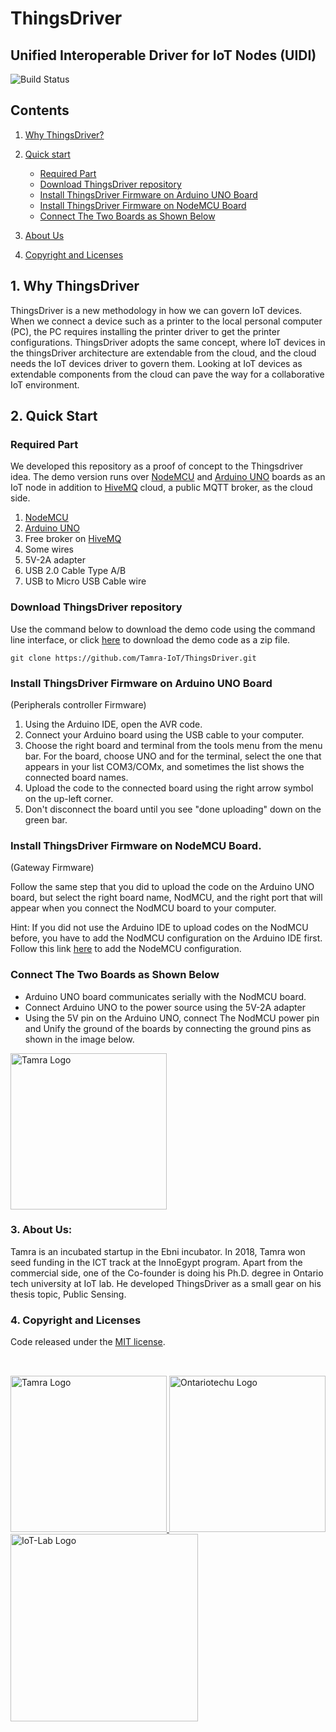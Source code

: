 # ThingsDriver

## Unified Interoperable Driver for IoT Nodes (UIDI)


![Build Status](https://travis-ci.org/joemccann/dillinger.svg?branch=master)

## Contents
 1. [Why ThingsDriver?](#1-why-thingsdriver)
 2. [Quick start](#2-quick-start)
    - [Required Part](#required-part)
    - [Download ThingsDriver repository](#download-thingsdriver-repository)
    - [Install ThingsDriver Firmware on Arduino UNO Board](#install-thingsdriver-firmware-on-arduino-uno-board)
    - [Install ThingsDriver Firmware on NodeMCU Board](#install-thingsdriver-firmware-on-arduino-uno-board)
    - [Connect The Two Boards as Shown Below](#connect-the-two-boards-as-shown-below)

 4. [About Us](#3-about-us)
 5. [Copyright and Licenses](#4-copyright-and-licenses)

## 1. Why ThingsDriver
ThingsDriver is a new methodology in how we can govern IoT devices. When we connect a device such as a printer to the local personal computer (PC), the PC requires installing the printer driver to get the printer configurations. ThingsDriver adopts the same concept, where IoT devices in the thingsDriver architecture are extendable from the cloud, and the cloud needs the IoT devices driver to govern them. Looking at IoT devices as extendable components from the cloud can pave the way for a collaborative IoT environment.

## 2. Quick Start
 ### Required Part
 We developed this repository as a proof of concept to the Thingsdriver idea. The demo version runs over [NodeMCU](https://www.nodemcu.com/index_en.html) and [Arduino UNO](https://docs.arduino.cc/hardware/uno-rev3) boards as an IoT node in addition to [HiveMQ](https://www.hivemq.com/) cloud, a public MQTT broker, as the cloud side.
 1. [NodeMCU](https://www.nodemcu.com/index_en.html) 
 2. [Arduino UNO](https://docs.arduino.cc/hardware/uno-rev3) 
 3. Free broker on [HiveMQ](https://www.hivemq.com/)
 4. Some wires
 5. 5V-2A adapter
 6. USB 2.0 Cable Type A/B
 7. USB to Micro USB Cable wire
 ### Download ThingsDriver repository 
 Use the command below to download the demo code using the command line interface, or click [here](https://github.com/Tamra-IoT/ThingsDriver/archive/refs/heads/main.zip) to download the demo code as a zip file.
 
 ```
git clone https://github.com/Tamra-IoT/ThingsDriver.git
```
 ### Install ThingsDriver Firmware on Arduino UNO Board 
 (Peripherals controller Firmware)
 1. Using the Arduino IDE, open the AVR code.
 2. Connect your Arduino board using the USB cable to your computer.
 3. Choose the right board and terminal from the tools menu from the menu bar. For the board, choose UNO and for the terminal, select the one that appears in your list COM3/COMx, and sometimes the list shows the connected board names.
 4. Upload the code to the connected board using the right arrow symbol on the up-left corner.
 5. Don't disconnect the board until you see "done uploading" down on the green bar.  
 
 ### Install ThingsDriver Firmware on NodeMCU Board. 
 (Gateway Firmware)
 
 Follow the same step that you did to upload the code on the Arduino UNO board, but select the right board name, NodMCU, and the right port that will appear when you connect the NodMCU board to your computer.
 
 Hint: If you did not use the Arduino IDE to upload codes on the NodMCU before, you have to add the NodMCU configuration on the Arduino IDE first. Follow this link [here](https://create.arduino.cc/projecthub/electropeak/getting-started-w-nodemcu-esp8266-on-arduino-ide-28184f) to add the NodeMCU configuration.
 
 ### Connect The Two Boards as Shown Below
 - Arduino UNO board communicates serially with the NodMCU board.
 - Connect Arduino UNO to the power source using the 5V-2A adapter
 - Using the 5V pin on the Arduino UNO, connect The NodMCU power pin and Unify the ground of the boards by connecting the ground pins as shown in the image below.   
<a href="https://tamra-iot.com/">
<img src="https://elewah.github.io/Tamra/ThingsDriver/schematic_bb.svg" width="250" alt="Tamra Logo" title="Tamra">
</a>


 

### 3. About Us:
Tamra is an incubated startup in the Ebni incubator. In 2018, Tamra won seed funding in the ICT track at the InnoEgypt program. Apart from the commercial side, one of the Co-founder is doing his Ph.D. degree in Ontario tech university at IoT lab. He developed ThingsDriver as a small gear on his thesis topic, Public Sensing.


 
### 4. Copyright and Licenses

Code released under the [MIT license](LICENSE).

## 
</br>
<a href="https://tamra-iot.com/">
<img src="https://elewah.github.io/Tamra/logos/logo-horizontal.png" width="250" alt="Tamra Logo" title="Tamra">
</a>
<a href="https://ontariotechu.ca/">
<img src="https://elewah.github.io/Tamra/logos/ontariotechu-log.jpg"  alt="Ontariotechu Logo"  width="250">
</a>
<a href="https://iotresearchlab.ca/">
<img src="https://elewah.github.io/Tamra/logos/IoT-lab.png" width="300" alt="IoT-Lab Logo" title="IoT Lab">
</a>
